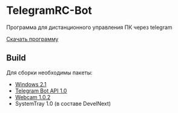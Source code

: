 # TelegramRC-Bot
Программа для дистанционного управления ПК через telegram

[Скачать программу](https://github.com/TsSaltan/TelegramRC-Bot/releases/latest)


## Build
Для сборки необходимы пакеты:
* [Windows 2.1](https://github.com/TsSaltan/DevelNext-Windows/releases/tag/2.1)
* [Telegram Bot API 1.0](https://github.com/broelik/jphp-telegram-bot-api/releases/tag/1.0.0)
* [Webcam 1.0.2](https://github.com/jphp-group/jphp-webcam-ext/releases/tag/1.0.3)
* SystemTray 1.0 (в составе DevelNext)
